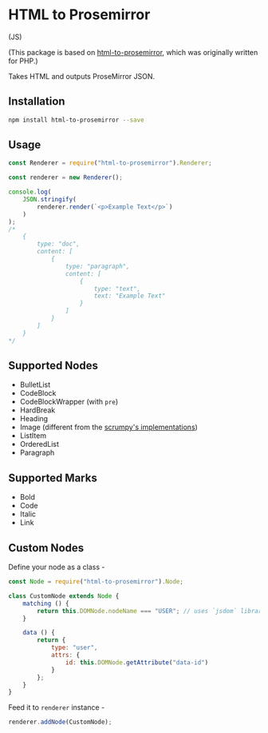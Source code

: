 # HTML to Prosemirror
 (JS)

(This package is based on [html-to-prosemirror](https://github.com/scrumpy/html-to-prosemirror), which was originally written for PHP.)

Takes HTML and outputs ProseMirror JSON.

## Installation
```bash
npm install html-to-prosemirror --save
```

## Usage

```js
const Renderer = require("html-to-prosemirror").Renderer;

const renderer = new Renderer();

console.log(
    JSON.stringify(
        renderer.render(`<p>Example Text</p>`)
    )
);
/*
    {
        type: "doc",
        content: [
            {
                type: "paragraph",
                content: [
                    {
                        type: "text",
                        text: "Example Text"
                    }
                ]
            }
        ]
    }
*/
```

## Supported Nodes

* BulletList
* CodeBlock
* CodeBlockWrapper (with `pre`)
* HardBreak
* Heading
* Image (different from the [scrumpy's implementations](https://github.com/scrumpy/html-to-prosemirror/blob/master/src/Nodes/Image.php))
* ListItem
* OrderedList
* Paragraph

## Supported Marks

* Bold
* Code
* Italic
* Link

## Custom Nodes

Define your node as a class -

```js
const Node = require("html-to-prosemirror").Node;

class CustomNode extends Node {
    matching () {
        return this.DOMNode.nodeName === "USER"; // uses `jsdom` library
    }

    data () {
        return {
            type: "user",
            attrs: {
                id: this.DOMNode.getAttribute("data-id")
            }
        };
    }
}
```

Feed it to `renderer` instance -
```js
renderer.addNode(CustomNode);
```